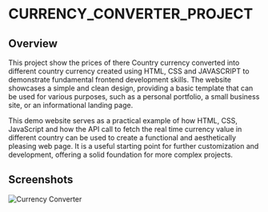 # CURRENCY_CONVERTER_PROJECT

## Overview

This project show the prices of there Country currency converted into different country currency created using HTML, CSS and JAVASCRIPT to demonstrate fundamental frontend development skills. The website showcases a simple and clean design, providing a basic template that can be used for various purposes, such as a personal portfolio, a small business site, or an informational landing page.

This demo website serves as a practical example of how HTML, CSS, JavaScript and how the API call to fetch the real time currency value in different country can be used to create a functional and aesthetically pleasing web page. It is a useful starting point for further customization and development, offering a solid foundation for more complex projects.

## Screenshots

![Currency Converter](https://github.com/user-attachments/assets/45339f28-44a7-4027-b188-1b71be5e4b24)

